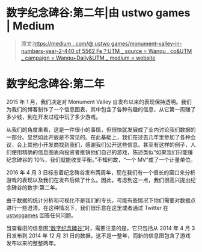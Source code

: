 # 数字纪念碑谷:第二年|由 ustwo games | Medium

> 原文:[https://medium . com/@ ustwo games/monument-valley-in-numbers-year-2-440 cf 5562 Fe？UTM _ source = Wanqu . co&UTM _ campaign = Wanqu+Daily&UTM _ medium = website](https://medium.com/@ustwogames/monument-valley-in-numbers-year-2-440cf5562fe?utm_source=wanqu.co&utm_campaign=Wanqu+Daily&utm_medium=website)

# 数字纪念碑谷:第二年

2015 年 1 月，我们决定对 Monument Valley 自发布以来的表现保持透明。我们为我们的博客制作了一个信息图表，其中包含了各种有趣的信息，从它第一周赚了多少钱，到在开发过程中玩了多少游戏。

从我们的角度来看，这是一件很小的事情，但很快就发展成了业内讨论我们数据的一部分。显然如此开放是不常见的。在此基础上，我们在过去几年里参加了各种会议，会上其他小开发商找到我们，感谢我们公开这些信息。甚至有这样的例子，人们使用精确的信息图表向投资者推销他们自己的游戏，陈述类似“如果我们只能赚纪念碑谷的 10%，我们就能收支平衡。”不知何故，“一个 MV”成了一个计量单位。

2016 年 4 月 3 日标志着纪念碑谷发布两周年，现在我们有一个很长的窗口来分析游戏的表现以及我们在发布后做了什么。因此，考虑到这一点，我们很高兴提出纪念碑谷的数字:第二年。



由于数据的统计分析和可视化不是我们的专长，可能有些情况下你们需要对数据点进行一些澄清。在这种情况下，我们很乐意在这里或者通过 Twitter 在 [ustwogames](https://medium.com/u/35a4e0796243?source=post_page-----440cf5562fe--------------------------------) 回答任何问题。

当查看旧的信息图[“数字纪念碑谷”](http://blog.monumentvalleygame.com/blog/2015/1/15/monument-valley-in-numbers)时，需要注意的是，它只包括从 2014 年 4 月 3 日发布到 2014 年 12 月 31 日的数据，这不是一整年，而新的信息图包含了游戏发布以来的整整两年。

